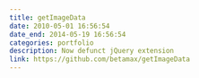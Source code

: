 ```yaml
---
title: getImageData
date: 2010-05-01 16:56:54
date_end: 2014-05-19 16:56:54
categories: portfolio
description: Now defunct jQuery extension
link: https://github.com/betamax/getImageData
---
```


